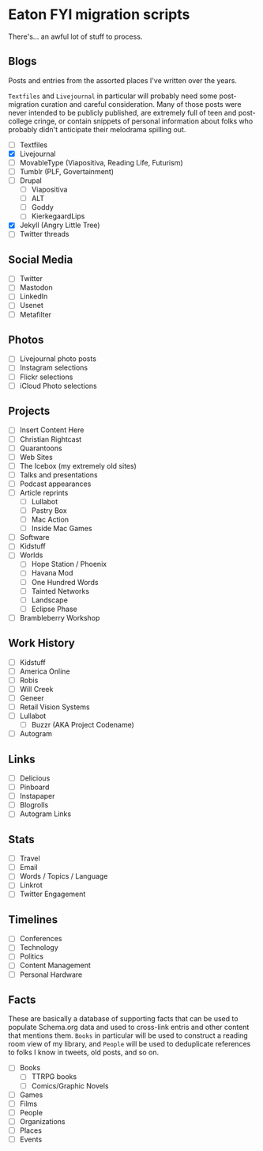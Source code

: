 # Eaton FYI migration scripts

There's… an awful lot of stuff to process.

## Blogs

Posts and entries from the assorted places I've written over the years.

`Textfiles` and `Livejournal` in particular will probably need some post-migration curation and careful consideration. Many of those posts were never intended to be publicly published, are extremely full of teen and post-college cringe, or contain snippets of personal information about folks who probably didn't anticipate their melodrama spilling out.

- [ ] Textfiles
- [x] Livejournal
- [ ] MovableType (Viapositiva, Reading Life, Futurism)
- [ ] Tumblr (PLF, Govertainment)
- [ ] Drupal
  - [ ] Viapositiva
  - [ ] ALT
  - [ ] Goddy
  - [ ] KierkegaardLips
- [x] Jekyll (Angry Little Tree)
- [ ] Twitter threads

## Social Media

- [ ] Twitter
- [ ] Mastodon
- [ ] LinkedIn
- [ ] Usenet
- [ ] Metafilter

## Photos

- [ ] Livejournal photo posts
- [ ] Instagram selections
- [ ] Flickr selections
- [ ] iCloud Photo selections

## Projects

- [ ] Insert Content Here
- [ ] Christian Rightcast
- [ ] Quarantoons
- [ ] Web Sites
- [ ] The Icebox (my extremely old sites)
- [ ] Talks and presentations
- [ ] Podcast appearances
- [ ] Article reprints
  - [ ] Lullabot
  - [ ] Pastry Box
  - [ ] Mac Action
  - [ ] Inside Mac Games
- [ ] Software
- [ ] Kidstuff
- [ ] Worlds
  - [ ] Hope Station / Phoenix
  - [ ] Havana Mod
  - [ ] One Hundred Words
  - [ ] Tainted Networks
  - [ ] Landscape
  - [ ] Eclipse Phase
- [ ] Brambleberry Workshop

## Work History

- [ ] Kidstuff
- [ ] America Online
- [ ] Robis
- [ ] Will Creek
- [ ] Geneer
- [ ] Retail Vision Systems
- [ ] Lullabot
  - [ ] Buzzr (AKA Project Codename)
- [ ] Autogram

## Links

- [ ] Delicious
- [ ] Pinboard
- [ ] Instapaper
- [ ] Blogrolls
- [ ] Autogram Links

## Stats

- [ ] Travel
- [ ] Email
- [ ] Words / Topics / Language
- [ ] Linkrot
- [ ] Twitter Engagement

## Timelines

- [ ] Conferences
- [ ] Technology
- [ ] Politics
- [ ] Content Management
- [ ] Personal Hardware

## Facts

These are basically a database of supporting facts that can be used to populate Schema.org data and used to cross-link entris and other content that mentions them. `Books` in particular will be used to construct a reading room view of my library, and `People` will be used to deduplicate references to folks I know in tweets, old posts, and so on.

- [ ] Books
  - [ ] TTRPG books
  - [ ] Comics/Graphic Novels
- [ ] Games
- [ ] Films
- [ ] People
- [ ] Organizations
- [ ] Places
- [ ] Events
